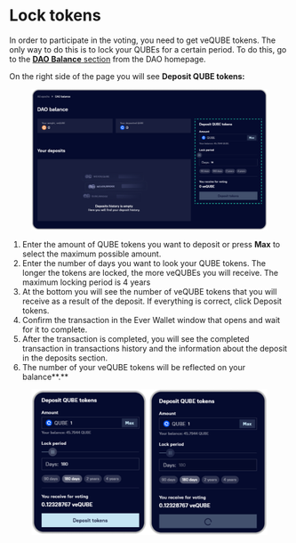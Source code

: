 # Lock tokens

In order to participate in the voting, you need to get veQUBE tokens. The only way to do this is to lock your QUBEs for a certain period. To do this, go to the [**DAO Balance** section](../interface/dao-balance.md) from the DAO homepage.

On the right side of the page you will see **Deposit QUBE tokens:**

<figure><img src="../../../.gitbook/assets/image (13) (1) (1).png" alt=""><figcaption></figcaption></figure>

1. Enter the amount of QUBE tokens you want to deposit or press **Max** to select the maximum possible amount.
2. Enter the number of days you want to look your QUBE tokens. The longer the tokens are locked, the more veQUBEs you will receive. The maximum locking period is 4 years
3. At the bottom you will see the number of veQUBE tokens that you will receive as a result of the deposit. If everything is correct, click Deposit tokens.
4. Confirm the transaction in the Ever Wallet window that opens and wait for it to complete.
5. After the transaction is completed, you will see the completed transaction in transactions history and the information about the deposit in the deposits section.
6. The number of your veQUBE tokens will be reflected on your balance**.**

<figure><img src="../../../.gitbook/assets/image (26) (1).png" alt=""><figcaption></figcaption></figure>
